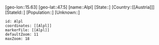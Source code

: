 ﻿---
location: [47.5,15.63]
mapzoom: [7,12] 
mapmarker: city 
type: City
tags:
- geo/City


SpocWebEntityId: 28756
isDeleted: false
confidential: public

---
[geo-lon::15.63]
[geo-lat::47.5]
[name::Alpl]
[State::]
[Country::[[Austria]]]
[StateId::]
[Population::]
[Unknown::]


```leaflet
id: Alpl
coordinates: [[Alpl]]
markerFile: [[Alpl]]
defaultZoom: 11 
maxZoom: 18
```
